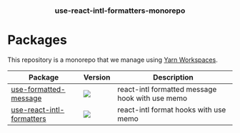 <h3 align="center">
  use-react-intl-formatters-monorepo
</h3>

<h1>Packages</h1>

This repository is a monorepo that we manage using [Yarn Workspaces](https://yarnpkg.com/features/workspaces).

| Package                                                         | Version                                                                                                                                                    | Description                                     |
| --------------------------------------------------------------- | ---------------------------------------------------------------------------------------------------------------------------------------------------------- | ----------------------------------------------- |
| [use-formatted-message](packages/use-formatted-message)         | <a href="https://npmjs.org/package/use-formatted-message"><img src="https://img.shields.io/npm/v/use-formatted-message.svg?style=flat-square"></a>         | react-intl formatted message hook with use memo |
| [use-react-intl-formatters](packages/use-react-intl-formatters) | <a href="https://npmjs.org/package/use-react-intl-formatters"><img src="https://img.shields.io/npm/v/use-react-intl-formatters.svg?style=flat-square"></a> | react-intl format hooks with use memo           |
